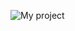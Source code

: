 
![My project]("https://github.com/ask0123/Responsive-Personal-Portfolio/blob/2dc79f1cd04d7399f80db9807160e8916a68e7ba/Screenshot%202024-11-09%20212500.png")
